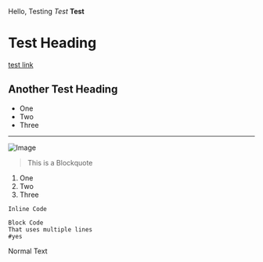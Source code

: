 Hello, Testing
*Test* 
**Test** 
# Test Heading #
[test link](https://youtube.com)
## Another Test Heading ## 
* One
* Two
* Three
--- 
![Image](https://www.testim.io/wp-content/uploads/2019/11/Testim-What-is-a-Test-Environment_-A-Guide-to-Managing-Your-Testing-A.png)
> This is a Blockquote
1. One
2. Two
3. Three

`Inline Code` 
``` 
Block Code 
That uses multiple lines
#yes
```
Normal Text
